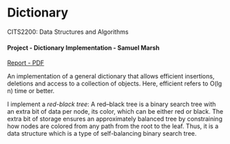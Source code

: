 # Dictionary

CITS2200: Data Structures and Algorithms

#### Project - Dictionary Implementation - Samuel Marsh

[Report - PDF](/report/report.pdf)

An implementation of a general dictionary that allows efficient insertions, 
deletions and access to a collection of objects. Here, efficient refers to 
O(lg n) time or better.

I implement a *red-black tree*:
A red–black tree is a binary search tree with an extra bit of data per node, 
its color, which can be either red or black. The extra bit of storage ensures 
an approximately balanced tree by constraining how nodes are colored from any 
path from the root to the leaf. Thus, it is a data structure which is a type 
of self-balancing binary search tree.

